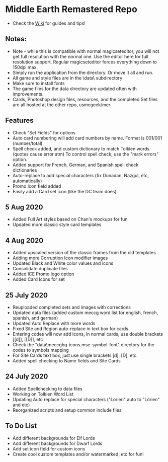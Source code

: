 # Middle Earth Remastered Repo

* Check the [Wiki](https://github.com/usmcgeek/meccg/wiki/MECCG-Set-Editor:-Getting-Started) for guides and tips!

## Notes:
 * Note - while this is compatible with normal magicseteditor, you will not get full resolution with the normal one.
   Use the editor here for full resolution support. Regular magicseteditor forces everything down to 150dpi max.
 * Simply run the application from the directory.  Or move it all and run.
 * All game and style files are in the \data\ subdirectory
 * Make sure to install fonts
 * The game files for the data directory are updated often with improvements.
 * Cards, Photoshop design files, resources, and the completed Set files are all hosted at the other repo, usmcgeek/mer

## Features
 * Check "Set Fields" for options
 * Auto card numbering will add card numbers by name. Format is 001/001 (number/total)
 * Spell check added, and custom dictionary to match Tolkien words (quotes cause error atm)
   To control spell check, use the "mark errors" option.
 * Added support for French, German, and Spanish spell check dictionaries
 * Auto-replace to add special characters (fix Dunadan, Nazgul, etc, automatically)
 * Promo Icon field added
 * Easily add a Card set icon (like the DC team does)

## 5 Aug 2020
 * Added Full Art styles based on Chan's mockups for fun
 * Updated more classic style card templates

## 4 Aug 2020
 * Added upscaled version of the classic frames from the old templates
 * Adding more Corruption Icon modifier images
 * Updated Black and White color values and icons
 * Consolidate duplicate files
 * Added ICE Promo logo option
 * Added Card Icons for set

## 25 July 2020
 * Reuploaded completed sets and images with corrections
 * Updated data files (added custom meccg word list for english, french, spanish, and german)
 * Updated Auto Replace with more words
 * Fixed Site and Region auto-replace in text box for cards
 * Entering codes will now add icons, in normal cards, use double brackets [[d]], [[D]], etc
 * Check the "data\meccghq-icons.mse-symbol-font" directory for the codes to symbols mapping
 * For Site Cards text box, just use single brackets [d], [D], etc.
 * Added spell checking to Name fields and Site Cards


## 24 July 2020
 * Added Spellchecking to data files
 * Working on Tolkien Word List
 * Updating Auto replace for special characters ("Lorien" auto to "Lórien" and etc)
 * Reorganized scripts and setup common include files

## To Do List
 * Add different backgrounds for Elf Lords
 * Add different backgrounds for Dwarf Lords
 * Add set icon field for custom icons
 * Create cool custom templates and/or watermarked, etc for fun!